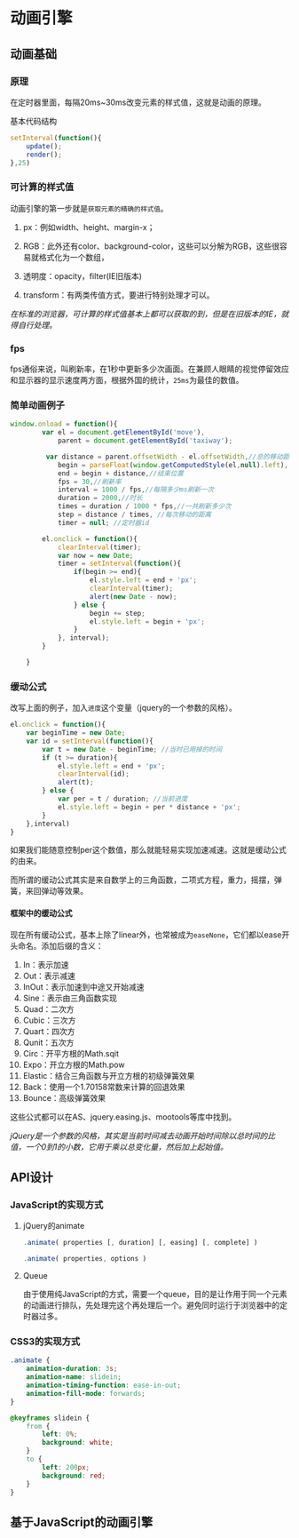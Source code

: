 # 动画引擎

## 动画基础

### 原理

在定时器里面，每隔20ms~30ms改变元素的样式值，这就是动画的原理。

基本代码结构

```javascript
setInterval(function(){
    update();
    render();
},25)
```

### 可计算的样式值

动画引擎的第一步就是`获取元素的精确的样式值`。

1. px：例如width、height、margin-x；

2. RGB：此外还有color、background-color，这些可以分解为RGB，这些很容易就格式化为一个数组，

3. 透明度：opacity，filter(IE旧版本)

4. transform：有两类传值方式，要进行特别处理才可以。

*在标准的浏览器，可计算的样式值基本上都可以获取的到，但是在旧版本的IE，就得自行处理。*

### fps

fps通俗来说，叫刷新率，在1秒中更新多少次画面。在兼顾人眼睛的视觉停留效应和显示器的显示速度两方面，根据外国的统计，`25ms`为最佳的数值。

### 简单动画例子

```javascript
window.onload = function(){
        var el = document.getElementById('move'),
            parent = document.getElementById('taxiway');

         var distance = parent.offsetWidth - el.offsetWidth,//总的移动距离
            begin = parseFloat(window.getComputedStyle(el,null).left), //开始位置
            end = begin + distance,//结束位置
            fps = 30,//刷新率
            interval = 1000 / fps,//每隔多少ms刷新一次
            duration = 2000,//时长
            times = duration / 1000 * fps,//一共刷新多少次
            step = distance / times, //每次移动的距离
            timer = null; //定时器id

        el.onclick = function(){
            clearInterval(timer);
            var now = new Date;
            timer = setInterval(function(){
                if(begin >= end){
                    el.style.left = end + 'px';
                    clearInterval(timer);
                    alert(new Date - now);
                } else {
                    begin += step;
                    el.style.left = begin + 'px';
                }
            }, interval);
        }

    }
```

### 缓动公式

改写上面的例子，加入`进度`这个变量（jquery的一个参数的风格）。

```javascript
el.onclick = function(){
    var beginTime = new Date;
    var id = setInterval(function(){
        var t = new Date - beginTime; //当时已用掉的时间
        if (t >= duration){
            el.style.left = end + 'px';
            clearInterval(id);
            alert(t);
        } else {
            var per = t / duration; //当前进度
            el.style.left = begin + per * distance + 'px';
        }
    },interval)
}
```

如果我们能随意控制per这个数值，那么就能轻易实现加速减速。这就是缓动公式的由来。

而所谓的缓动公式其实是来自数学上的三角函数，二项式方程，重力，摇摆，弹簧，来回弹动等效果。

#### 框架中的缓动公式

现在所有缓动公式，基本上除了linear外，也常被成为`easeNone`，它们都以ease开头命名。添加后缀的含义：

1. In：表示加速
2. Out：表示减速
3. InOut：表示加速到中途又开始减速
4. Sine：表示由三角函数实现
5. Quad：二次方
6. Cubic：三次方
7. Quart：四次方
8. Qunit：五次方
9. Circ：开平方根的Math.sqit
10. Expo：开立方根的Math.pow
11. Elastic：结合三角函数与开立方根的初级弹簧效果
12. Back：使用一个1.70158常数来计算的回退效果
13. Bounce：高级弹簧效果

这些公式都可以在AS、jquery.easing.js、mootools等库中找到。

*jQuery是一个参数的风格，其实是当前时间减去动画开始时间除以总时间的比值，一个0到1的小数，它用于乘以总变化量，然后加上起始值。*

## API设计

### JavaScript的实现方式

1. jQuery的animate

    ```javascript
    .animate( properties [, duration] [, easing] [, complete] )

    .animate( properties, options )
    ```

2. Queue

    由于使用纯JavaScript的方式，需要一个queue，目的是让作用于同一个元素的动画进行排队，先处理完这个再处理后一个。避免同时运行于浏览器中的定时器过多。

### CSS3的实现方式

```css
.animate {
    animation-duration: 3s;
    animation-name: slidein;
    animation-timing-function: ease-in-out;
    animation-fill-mode: forwards;
}

@keyframes slidein {
    from {
        left: 0%;
        background: white;
    }
    to {
        left: 200px;
        background: red;
    }
}
```

## 基于JavaScript的动画引擎








